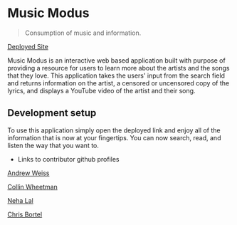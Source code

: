 # Music Modus 
>Consumption of music and information.


[Deployed Site](https://wandrew8.github.io/ProjectOne/)

Music Modus is an interactive web based application built with purpose of providing a resource for users to learn more about the artists and the songs that they love. This application takes the users' input from the search field and returns information on the artist, a censored or uncensored copy of the lyrics, and displays a YouTube video of the artist and their song. 


## Development setup

To use this application simply open the deployed link and enjoy all of the information that is now at your fingertips. You can now search, read, and listen the way that you want to. 


- Links to contributor github profiles

[Andrew Weiss](https://github.com/wandrew8)

[Collin Wheetman](https://github.com/cwheets)

[Neha Lal](https://github.com/lalaneha)


[Chris Bortel](https://github.com/Bort91)



